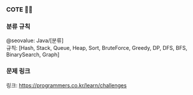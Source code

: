 ### COTE 👩‍💻

### 분류 규칙
@seovalue: Java/[분류]  
규칙: [Hash, Stack, Queue, Heap, Sort, BruteForce, Greedy, DP, DFS, BFS, BinarySearch, Graph]  

### 문제 링크
링크: https://programmers.co.kr/learn/challenges  